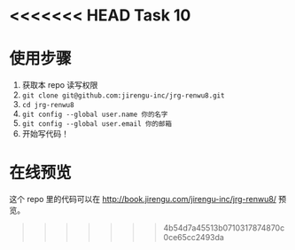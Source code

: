 <<<<<<< HEAD
Task 10
=======
# 使用步骤

1. 获取本 repo 读写权限
2. `git clone git@github.com:jirengu-inc/jrg-renwu8.git`
3. `cd jrg-renwu8`
4. `git config --global user.name 你的名字`
5. `git config --global user.email 你的邮箱`
6. 开始写代码！

# 在线预览

这个 repo 里的代码可以在 http://book.jirengu.com/jirengu-inc/jrg-renwu8/
预览。

>>>>>>> 4b54d7a45513b0710317874870c0ce65cc2493da
